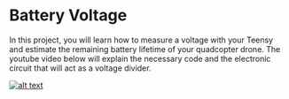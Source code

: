 # Battery Voltage

In this project, you will learn how to measure a voltage with your Teensy and estimate the remaining battery lifetime of your quadcopter drone. The youtube video below will explain the necessary code and the electronic circuit that will act as a voltage divider.

[![alt text](https://github.com/CarbonAeronautics/BatteryVoltage/blob/1f3bf249f1d9a2311c5d831aa8d0fdda83222d03/THUMBNAIL_YOUTUBE.png?raw=true)](https://www.youtube.com/watch?v=FytOw9TRPcc)
